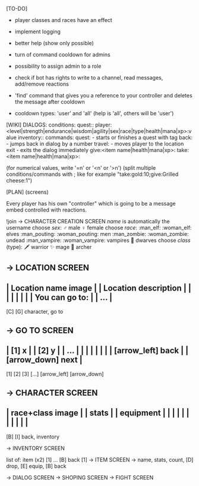 [TO-DO]
- player classes and races have an effect

- implement logging
- better help (show only possible)
- turn of command cooldown for admins
- possibility to assign admin to a role

- check if bot has rights to write to a channel, read messages, add/remove reactions
- 'find' command that gives you a reference to your controller and deletes the message after cooldown
- cooldown types: 'user' and 'all' (help is 'all', others will be 'user')

[WIKI]
DIALOGS:
    conditions:
        quest:<phase>:<tag>
        player:<level|strength|endurance|wisdom|agility|sex|race|type|health|mana|xp>:value
        inventory:<item name>:<amount>
    commands:
        quest:<tag> - starts or finishes a quest with tag
        back:<number> - jumps back in dialog by a number
        travel:<location name> - moves player to the location
        exit - exits the dialog immediately
        give:<item name|health|mana|xp>:<amount>
        take:<item name|health|mana|xp>:<amount>

(for numerical values, write '=n' or '<n' or '>n')
(split multiple conditions/commands with ; like for example "take:gold:10;give:Grilled cheese:1")

[PLAN] (screens)

Every player has his own "controller" which is going to be a message embed controlled with reactions.

!join -> CHARACTER CREATION SCREEN
*name* is automatically the username
choose *sex*: :male_sign: male :female_sign: female
choose *race*: :man_elf: :woman_elf:  elves :man_pouting: :woman_pouting: men :man_zombie: :woman_zombie: undead :man_vampire: :woman_vampire: vampires :bearded_person: dwarves
choose *class* (type): :dagger:  warrior :sparkles: mage :bow_and_arrow: archer

-> LOCATION SCREEN
-----------------------------------
| Location name             image |
| Location description            |
|                                 |
|                                 |
|                                 |
| You can go to:                  |
| ...                             |
-----------------------------------
[C] [G]
character, go to

-> GO TO SCREEN
-----------------------------------
| [1] x                           |
| [2] y                           |
| ...                             |
|                                 |
|                                 |
|                                 |
| [arrow_left] back               |
| [arrow_down] next               |
-----------------------------------
[1] [2] [3] [...] [arrow_left] [arrow_down]

-> CHARACTER SCREEN
-----------------------------------
| race+class                image |
| stats                           |
| equipment                       |
|                                 |
|                                 |
|                                 |
|                                 |
|                                 |
-----------------------------------
[B] [I]
back, inventory

-> INVENTORY SCREEN

list of: item (x2) [1] ... [B] back
[1] -> ITEM SCREEN -> name, stats, count, [D] drop, [E] equip, [B] back

-> DIALOG SCREEN
-> SHOPING SCREEN
-> FIGHT SCREEN